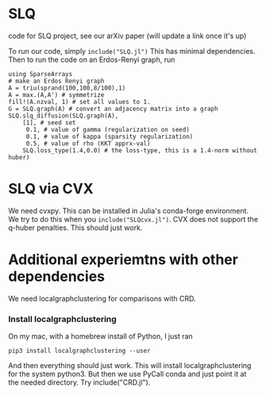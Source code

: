 # SLQ
code for SLQ project, see our arXiv paper (will update a link once it's up)

To run our code, simply `include("SLQ.jl")` This has minimal dependencies. Then
to run the code on an Erdos-Renyi graph, run

    using SparseArrays
    # make an Erdos Renyi graph
    A = triu(sprand(100,100,8/100),1)
    A = max.(A,A') # symmetrize
    fill!(A.nzval, 1) # set all values to 1. 
	G = SLQ.graph(A) # convert an adjacency matrix into a graph
	SLQ.slq_diffusion(SLQ.graph(A), 
		[1], # seed set
		 0.1, # value of gamma (regularization on seed) 
		 0.1, # value of kappa (sparsity regularization)
		 0.5, # value of rho (KKT apprx-val)
        SLQ.loss_type(1.4,0.0) # the loss-type, this is a 1.4-norm without huber)


# SLQ via CVX
We need cvxpy. This can be installed in Julia's conda-forge environment. We try to do this
when you `include("SLQcvx.jl")`. CVX does not support the q-huber penalties. This
should just work. 

# Additional experiemtns with other dependencies 
We need localgraphclustering for comparisons with CRD. 

### Install localgraphclustering
On my mac, with a homebrew install of Python, I just ran

    pip3 install localgraphclustering --user

And then everything should just work.     This will install localgraphclustering
for the system python3. But then we use PyCall conda and just point it at
the needed directory. Try include("CRD.jl").




